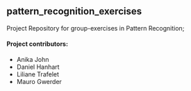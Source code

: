 ## pattern_recognition_exercises

Project Repository for group-exercises in Pattern Recognition;  
  
#### Project contributors:  
- Anika John  
- Daniel Hanhart  
- Liliane Trafelet  
- Mauro Gwerder
